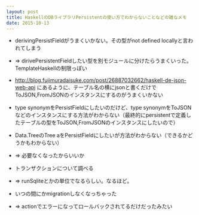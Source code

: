 ```yaml
---
layout: post
title: HaskellのDBライブラリPersistentの使い方でわからないことなどの雑なメモ
date: 2015-10-13
---
```


- derivingPersistFieldがうまくいかない。その型がnot defined locallyと言われてしまう
 - => dirivePersistentFieldしたい型を別モジュールに分けたらうまくいった。TemplateHaskellの制限っぽい
- http://blog.fujimuradaisuke.com/post/26887032662/haskell-de-json-web-api にあるように、テーブル名の横にjsonと書くだけでToJSON,FromJSONのインスタンスにするのがうまくいかない

- type synonymをPersistFieldにしたいのだけど、type synonymをToJSONなどのインスタンスにする方法がわからない（最終的にpersistentで定義したテーブルの型をToJSON,FromJSONのインスタンスにしたいので） 
- Data.TreeのTree aをPersistFieldにしたいが方法がわからない（できるかどうかもわからない）
 - => 必要なくなったからいいか
- トランザクションについて調べる
 - => runSqliteとかの単位でなるらしい。なるほど。
- いつの間にかmigrationしなくなっちゃった
 - => actionでエラーになってロールバックされてるだけだったみたい
